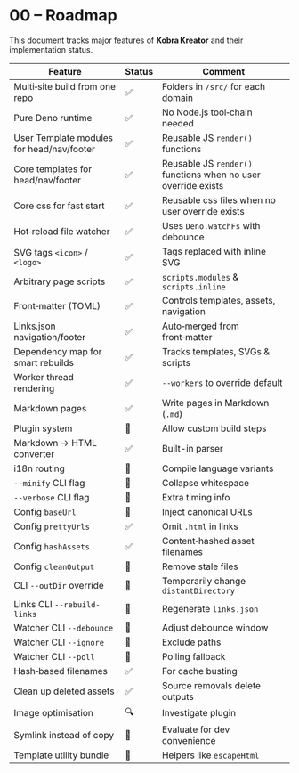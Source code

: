 # 00 – Roadmap

This document tracks major features of **Kobra Kreator** and their
implementation status.

| Feature                              | Status | Comment                                |
| ------------------------------------ | ------ | -------------------------------------- |
| Multi‑site build from one repo       | ✅     | Folders in `/src/` for each domain     |
| Pure Deno runtime                    | ✅     | No Node.js tool‑chain needed           |
| User Template modules for head/nav/footer | ✅     | Reusable JS `render()` functions       |
| Core templates for head/nav/footer   | ✅     | Reusable JS `render()` functions when no user override exists              |
| Core css for fast start              | ✅     | Reusable css files when no user override exists       |
| Hot‑reload file watcher              | ✅     | Uses `Deno.watchFs` with debounce      |
| SVG tags `<icon>` / `<logo>`         | ✅     | Tags replaced with inline SVG          |
| Arbitrary page scripts               | ✅     | `scripts.modules` & `scripts.inline`   |
| Front‑matter (TOML)                  | ✅     | Controls templates, assets, navigation |
| Links.json navigation/footer         | ✅     | Auto‑merged from front‑matter          |
| Dependency map for smart rebuilds    | ✅     | Tracks templates, SVGs & scripts       |
| Worker thread rendering              | ✅     | `--workers` to override default        |
| Markdown pages                       | ✅     | Write pages in Markdown (`.md`)        |
| Plugin system                        | 🚧     | Allow custom build steps               |
| Markdown → HTML converter            | ✅     | Built-in parser                        |
| i18n routing                         | 🚧     | Compile language variants              |
| `--minify` CLI flag                  | 🚧     | Collapse whitespace                    |
| `--verbose` CLI flag                 | 🚧     | Extra timing info                      |
| Config `baseUrl`                     | 🚧     | Inject canonical URLs                  |
| Config `prettyUrls`                  | ✅     | Omit `.html` in links                  |
| Config `hashAssets`                  | ✅     | Content‑hashed asset filenames         |
| Config `cleanOutput`                 | 🚧     | Remove stale files                     |
| CLI `--outDir` override              | 🚧     | Temporarily change `distantDirectory`  |
| Links CLI `--rebuild-links`          | 🚧     | Regenerate `links.json`                |
| Watcher CLI `--debounce`             | 🚧     | Adjust debounce window                 |
| Watcher CLI `--ignore`               | 🚧     | Exclude paths                          |
| Watcher CLI `--poll`                 | 🚧     | Polling fallback                       |
| Hash‑based filenames                 | ✅     | For cache busting                      |
| Clean up deleted assets              | ✅     | Source removals delete outputs         |
| Image optimisation                   | 🔍     | Investigate plugin                     |
| Symlink instead of copy              | 🤔     | Evaluate for dev convenience           |
| Template utility bundle              | 🚧     | Helpers like `escapeHtml`              |
